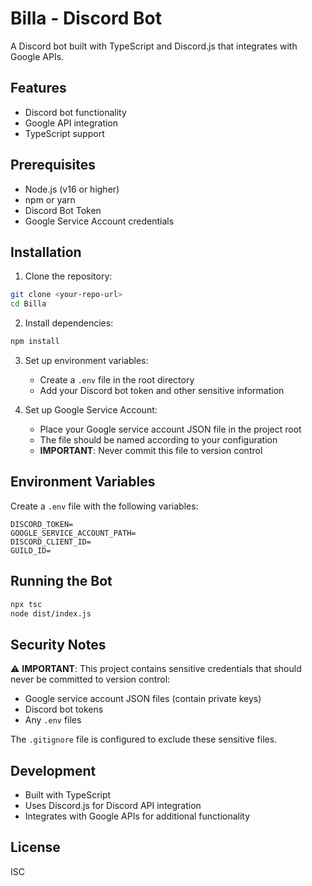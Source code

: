 # Billa - Discord Bot

A Discord bot built with TypeScript and Discord.js that integrates with Google APIs.

## Features

- Discord bot functionality
- Google API integration
- TypeScript support

## Prerequisites

- Node.js (v16 or higher)
- npm or yarn
- Discord Bot Token
- Google Service Account credentials

## Installation

1. Clone the repository:
```bash
git clone <your-repo-url>
cd Billa
```

2. Install dependencies:
```bash
npm install
```

3. Set up environment variables:
   - Create a `.env` file in the root directory
   - Add your Discord bot token and other sensitive information

4. Set up Google Service Account:
   - Place your Google service account JSON file in the project root
   - The file should be named according to your configuration
   - **IMPORTANT**: Never commit this file to version control

## Environment Variables

Create a `.env` file with the following variables:

```env
DISCORD_TOKEN=
GOOGLE_SERVICE_ACCOUNT_PATH=
DISCORD_CLIENT_ID=
GUILD_ID=
```

## Running the Bot

```bash
npx tsc
node dist/index.js
```

## Security Notes

⚠️ **IMPORTANT**: This project contains sensitive credentials that should never be committed to version control:

- Google service account JSON files (contain private keys)
- Discord bot tokens
- Any `.env` files

The `.gitignore` file is configured to exclude these sensitive files.

## Development

- Built with TypeScript
- Uses Discord.js for Discord API integration
- Integrates with Google APIs for additional functionality

## License

ISC 
